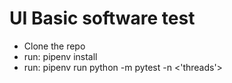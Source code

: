 # UI Basic software test

- Clone the repo
- run: pipenv install
- run: pipenv run python -m pytest -n <'threads'>

